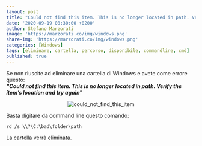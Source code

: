 ```yaml
---
layout: post
title: "Could not find this item. This is no longer located in path. Verify the item’s location and try again"
date: '2020-09-19 08:30:00 +0200'
author: Stefano Marzorati
image: 'https://marzorati.co/img/windows.png'
share-img: 'https://marzorati.co/img/windows.png'
categories: [Windows]
tags: [eliminare, cartella, percorso, disponibile, commandline, cmd]
published: true
---
```


Se non riuscite ad eliminare una cartella di Windows e avete come errore questo:   
***"Could not find this item. This is no longer located in path. Verify the item’s location and try again"***

<center><img src="https://marzorati.co/img/post/could_not_find_this_item.webp" alt="could_not_find_this_item"></center>

Basta digitare da command line questo comando:   

	rd /s \\?\C:\bad\folder\path
	
La cartella verrà eliminata.